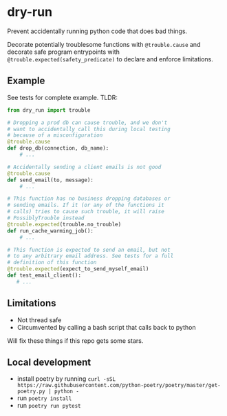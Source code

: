 # dry-run

Prevent accidentally running python code that does bad things.

Decorate potentially troublesome functions with `@trouble.cause`
and decorate safe program entrypoints with `@trouble.expected(safety_predicate)`
to declare and enforce limitations.

## Example

See tests for complete example. TLDR:

```python
from dry_run import trouble

# Dropping a prod db can cause trouble, and we don't
# want to accidentally call this during local testing
# because of a misconfiguration
@trouble.cause
def drop_db(connection, db_name):
    # ...

# Accidentally sending a client emails is not good
@trouble.cause
def send_email(to, message):
    # ...

# This function has no business dropping databases or
# sending emails. If it (or any of the functions it
# calls) tries to cause such trouble, it will raise
# PossiblyTrouble instead
@trouble.expected(trouble.no_trouble)
def run_cache_warming_job():
    # ...

# This function is expected to send an email, but not
# to any arbitrary email address. See tests for a full
# definition of this function
@trouble.expected(expect_to_send_myself_email)
def test_email_client():
   # ...
```

## Limitations
- Not thread safe
- Circumvented by calling a bash script that calls back to python

Will fix these things if this repo gets some stars.

## Local development

- install poetry by running `curl -sSL https://raw.githubusercontent.com/python-poetry/poetry/master/get-poetry.py | python -`
- run `poetry install`
- run `poetry run pytest`
